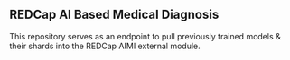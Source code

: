 ## REDCap AI Based Medical Diagnosis 

This repository serves as an endpoint to pull previously trained models & their shards into the REDCap AIMI external module.
